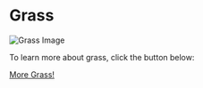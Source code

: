 # Grass

![Grass Image](https://th.bing.com/th/id/OIP.MQFRZHw0omf3-fKZYY2GdwHaE9?w=295&h=197&c=7&r=0&o=5&pid=1.7)

To learn more about grass, click the button below:

[More Grass!](file:///C:/Users/samdc/Downloads/index%20(2).html)
